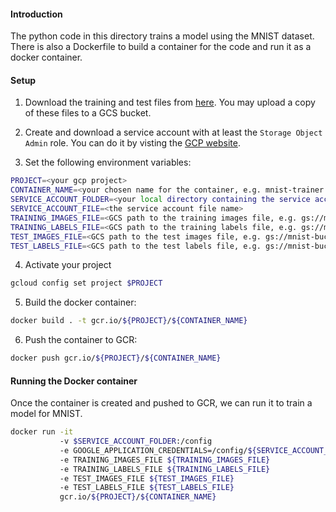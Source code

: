 #### Introduction
The python code in this directory trains a model using the MNIST dataset. There is also a Dockerfile to build a container for the code and run it as a docker container.

#### Setup
1. Download the training and test files from [here](http://yann.lecun.com/exdb/mnist/). You may upload a copy of these files to a GCS bucket.

2. Create and download a service account with at least the `Storage Object Admin` role. You can do it by visting the [GCP website](https://pantheon.corp.google.com/iam-admin/serviceaccounts).

3. Set the following environment variables:

```bash
PROJECT=<your gcp project>
CONTAINER_NAME=<your chosen name for the container, e.g. mnist-trainer:v1>
SERVICE_ACCOUNT_FOLDER=<your local directory containing the service account file>
SERVICE_ACCOUNT_FILE=<the service account file name>
TRAINING_IMAGES_FILE=<GCS path to the training images file, e.g. gs://mnist-bucket/training-images>
TRAINING_LABELS_FILE=<GCS path to the training labels file, e.g. gs://mnist-bucket/training-labels>
TEST_IMAGES_FILE=<GCS path to the test images file, e.g. gs://mnist-bucket/test-images>
TEST_LABELS_FILE=<GCS path to the test labels file, e.g. gs://mnist-bucket/test-files>
```

4. Activate your project
```bash
gcloud config set project $PROJECT
```

5. Build the docker container:

```bash
docker build . -t gcr.io/${PROJECT}/${CONTAINER_NAME}
```

6. Push the container to GCR:

```bash
docker push gcr.io/${PROJECT}/${CONTAINER_NAME}
```

#### Running the Docker container

Once the container is created and pushed to GCR, we can run it to train a model for MNIST.

```bash
docker run -it
           -v $SERVICE_ACCOUNT_FOLDER:/config
           -e GOOGLE_APPLICATION_CREDENTIALS=/config/${SERVICE_ACCOUNT_FILE}
           -e TRAINING_IMAGES_FILE ${TRAINING_IMAGES_FILE}
           -e TRAINING_LABELS_FILE ${TRAINING_LABELS_FILE}
           -e TEST_IMAGES_FILE ${TEST_IMAGES_FILE}
           -e TEST_LABELS_FILE ${TEST_LABELS_FILE}
           gcr.io/${PROJECT}/${CONTAINER_NAME}
```
